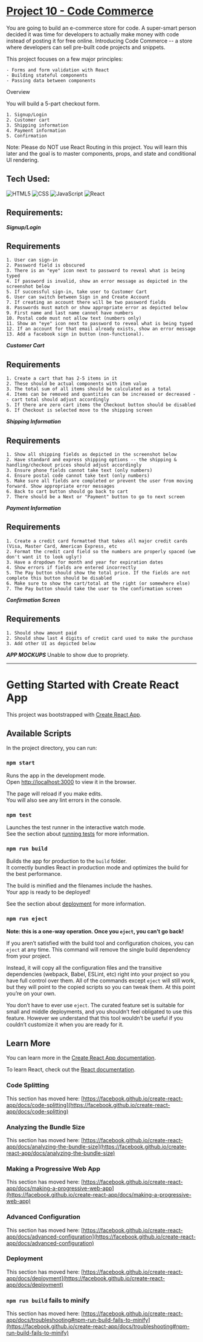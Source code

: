 # [Project 10 - Code Commerce](https://mikesz88.github.io/code-commerce/)

You are going to build an e-commerce store for code. A super-smart person decided it was time for developers to actually make money with code instead of posting it for free online. Introducing Code Commerce -- a store where developers can sell pre-built code projects and snippets.

This project focuses on a few major principles:

    - Forms and form validation with React
    - Building stateful components
    - Passing data between components

Overview

You will build a 5-part checkout form. 

    1. Signup/Login
    2. Customer cart
    3. Shipping information
    4. Payment information
    5. Confirmation

Note: Please do NOT use React Routing in this project. You will learn this later and the goal is to master components, props, and state and conditional UI rendering.

## Tech Used:
![HTML5](https://camo.githubusercontent.com/d63d473e728e20a286d22bb2226a7bf45a2b9ac6c72c59c0e61e9730bfe4168c/68747470733a2f2f696d672e736869656c64732e696f2f62616467652f48544d4c352d4533344632363f7374796c653d666f722d7468652d6261646765266c6f676f3d68746d6c35266c6f676f436f6c6f723d7768697465) ![CSS](https://camo.githubusercontent.com/3a0f693cfa032ea4404e8e02d485599bd0d192282b921026e89d271aaa3d7565/68747470733a2f2f696d672e736869656c64732e696f2f62616467652f435353332d3135373242363f7374796c653d666f722d7468652d6261646765266c6f676f3d63737333266c6f676f436f6c6f723d7768697465) ![JavaScript](https://camo.githubusercontent.com/93c855ae825c1757f3426f05a05f4949d3b786c5b22d0edb53143a9e8f8499f6/68747470733a2f2f696d672e736869656c64732e696f2f62616467652f4a6176615363726970742d3332333333303f7374796c653d666f722d7468652d6261646765266c6f676f3d6a617661736372697074266c6f676f436f6c6f723d463744463145) ![React](https://camo.githubusercontent.com/268ac512e333b69600eb9773a8f80b7a251f4d6149642a50a551d4798183d621/68747470733a2f2f696d672e736869656c64732e696f2f62616467652f52656163742d3230323332413f7374796c653d666f722d7468652d6261646765266c6f676f3d7265616374266c6f676f436f6c6f723d363144414642)

## Requirements: 

***Signup/Login***

## Requirements

    1. User can sign-in
    2. Password field is obscured
    3. There is an "eye" icon next to password to reveal what is being typed
    4. If password is invalid, show an error message as depicted in the screenshot below
    5. If successful sign-in, take user to Customer Cart
    6. User can switch between Sign in and Create Account
    7. If creating an account there will be two password fields
    8. Passwords must match or show appropriate error as depicted below
    9. First name and last name cannot have numbers
    10. Postal code must not allow text (numbers only)
    11. Show an "eye" icon next to password to reveal what is being typed
    12. If an account for that email already exists, show an error message
    13. Add a facebook sign in button (non-functional).

***Customer Cart***

## Requirements

    1. Create a cart that has 2-5 items in it
    2. These should be actual components with item value
    3. The total sum of all items should be calculated as a total
    4. Items can be removed and quantities can be increased or decreased -- cart total should adjust accordingly
    5. If there are zero cart items the Checkout button should be disabled
    6. If Checkout is selected move to the shipping screen

***Shipping Information***

## Requirements

    1. Show all shipping fields as depicted in the screenshot below
    2. Have standard and express shipping options -- the shipping & handling/checkout prices should adjust accordingly
    3. Ensure phone fields cannot take text (only numbers)
    4. Ensure postal code cannot take text (only numbers)
    5. Make sure all fields are completed or prevent the user from moving forward. Show appropriate error messages
    6. Back to cart button should go back to cart
    7. There should be a Next or "Payment" button to go to next screen

***Payment Information***

## Requirements

    1. Create a credit card formatted that takes all major credit cards (Visa, Master Card, American Express, etc
    2. Format the credit card field so the numbers are properly spaced (we don't want it to look ugly!)
    3. Have a dropdown for month and year for expiration dates
    4. Show errors if fields are entered incorrectly
    5. The Pay button should show the total price. If the fields are not complete this button should be disabled
    6. Make sure to show the cart/total at the right (or somewhere else)
    7. The Pay button should take the user to the confirmation screen

***Confirmation Screen***

## Requirements

    1. Should show amount paid
    2. Should show last 4 digits of credit card used to make the purchase
    3. Add other UI as depicted below

***APP MOCKUPS***
Unable to show due to propriety. 

<hr>

# Getting Started with Create React App

This project was bootstrapped with [Create React App](https://github.com/facebook/create-react-app).

## Available Scripts

In the project directory, you can run:

### `npm start`

Runs the app in the development mode.\
Open [http://localhost:3000](http://localhost:3000) to view it in the browser.

The page will reload if you make edits.\
You will also see any lint errors in the console.

### `npm test`

Launches the test runner in the interactive watch mode.\
See the section about [running tests](https://facebook.github.io/create-react-app/docs/running-tests) for more information.

### `npm run build`

Builds the app for production to the `build` folder.\
It correctly bundles React in production mode and optimizes the build for the best performance.

The build is minified and the filenames include the hashes.\
Your app is ready to be deployed!

See the section about [deployment](https://facebook.github.io/create-react-app/docs/deployment) for more information.

### `npm run eject`

**Note: this is a one-way operation. Once you `eject`, you can’t go back!**

If you aren’t satisfied with the build tool and configuration choices, you can `eject` at any time. This command will remove the single build dependency from your project.

Instead, it will copy all the configuration files and the transitive dependencies (webpack, Babel, ESLint, etc) right into your project so you have full control over them. All of the commands except `eject` will still work, but they will point to the copied scripts so you can tweak them. At this point you’re on your own.

You don’t have to ever use `eject`. The curated feature set is suitable for small and middle deployments, and you shouldn’t feel obligated to use this feature. However we understand that this tool wouldn’t be useful if you couldn’t customize it when you are ready for it.

## Learn More

You can learn more in the [Create React App documentation](https://facebook.github.io/create-react-app/docs/getting-started).

To learn React, check out the [React documentation](https://reactjs.org/).

### Code Splitting

This section has moved here: [https://facebook.github.io/create-react-app/docs/code-splitting](https://facebook.github.io/create-react-app/docs/code-splitting)

### Analyzing the Bundle Size

This section has moved here: [https://facebook.github.io/create-react-app/docs/analyzing-the-bundle-size](https://facebook.github.io/create-react-app/docs/analyzing-the-bundle-size)

### Making a Progressive Web App

This section has moved here: [https://facebook.github.io/create-react-app/docs/making-a-progressive-web-app](https://facebook.github.io/create-react-app/docs/making-a-progressive-web-app)

### Advanced Configuration

This section has moved here: [https://facebook.github.io/create-react-app/docs/advanced-configuration](https://facebook.github.io/create-react-app/docs/advanced-configuration)

### Deployment

This section has moved here: [https://facebook.github.io/create-react-app/docs/deployment](https://facebook.github.io/create-react-app/docs/deployment)

### `npm run build` fails to minify

This section has moved here: [https://facebook.github.io/create-react-app/docs/troubleshooting#npm-run-build-fails-to-minify](https://facebook.github.io/create-react-app/docs/troubleshooting#npm-run-build-fails-to-minify)
